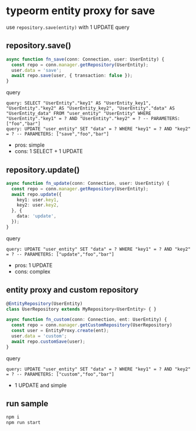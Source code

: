# typeorm entity proxy for save

use `repository.save(entity)` with 1 UPDATE query

## repository.save()

```ts
async function fn_save(conn: Connection, user: UserEntity) {
  const repo = conn.manager.getRepository(UserEntity);
  user.data = 'save';
  await repo.save(user, { transaction: false });
}
```

query

```
query: SELECT "UserEntity"."key1" AS "UserEntity_key1", "UserEntity"."key2" AS "UserEntity_key2", "UserEntity"."data" AS "UserEntity_data" FROM "user_entity" "UserEntity" WHERE "UserEntity"."key1" = ? AND "UserEntity"."key2" = ? -- PARAMETERS: ["foo","bar"]
query: UPDATE "user_entity" SET "data" = ? WHERE "key1" = ? AND "key2" = ? -- PARAMETERS: ["save","foo","bar"]
```

* pros: simple
* cons: 1 SELECT + 1 UPDATE

## repository.update()

```ts
async function fn_update(conn: Connection, user: UserEntity) {
  const repo = conn.manager.getRepository(UserEntity);
  await repo.update({
    key1: user.key1,
    key2: user.key2,
  }, {
    data: 'update',
  });
}
```

query

```
query: UPDATE "user_entity" SET "data" = ? WHERE "key1" = ? AND "key2" = ? -- PARAMETERS: ["update","foo","bar"]
```

* pros: 1 UPDATE
* cons: complex

## entity proxy and custom repository

```ts
@EntityRepository(UserEntity)
class UserRepository extends MyRepository<UserEntity> { }

async function fn_custom(conn: Connection, ent: UserEntity) {
  const repo = conn.manager.getCustomRepository(UserRepository)
  const user = EntityProxy.create(ent);
  user.data = 'custom';
  await repo.customSave(user);
}
```

query

```
query: UPDATE "user_entity" SET "data" = ? WHERE "key1" = ? AND "key2" = ? -- PARAMETERS: ["custom","foo","bar"]
```

* 1 UPDATE and simple

## run sample
```sh
npm i
npm run start
```
